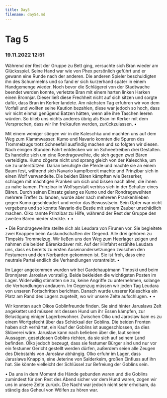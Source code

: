 ```yaml
---
title: Day5
filename: day54.md
--- 
```


# Tag 5
### 19.11.2022 12:51
Während der Rest der Gruppe zu Bett ging, versuchte sich Bran wieder am Glücksspiel. Seine Hand war wie von Phex persönlich geführt und er gewann eine Runde nach der anderen. Die anderen Spieler beschuldigten ihn des Schummelns und so fand er sich kurzerhand später in einem Handgemenge wieder. Noch bevor die Schlägerei von der Stadtwache beendet werden konnte, verletzte Bran mit einem harten linken Harken einen Bronnjar. Dieser ließ diese Frechheit nicht auf sich sitzen und sorgte dafür, dass Bran im Kerker landete. Am nächsten Tag erfuhren wir von dem Vorfall und wollten seine Kaution bezahlen, diese war jedoch so hoch, dass wir nicht einmal genügend Batzen hätten, wenn alle ihre Taschen leeren würden. So blieb uns nichts anderes übrig als Bran im Kerker mit dem Versprechen, dass wir ihn freikaufen werden, zurückzulassen.
•  
 
Mit einem weniger stiegen wir in die Kaleschka und machten uns auf dem Weg zum Klammwasser. Kumo und Navario konnten die Spuren des Trommelzugs trotz Schneefall ausfindig machen und so folgten wir diesen. Nach einigen Stunden Fahrt entdecken wir im Schneetreiben drei Gestalten. Es handelte sich um eine Rondrageweihte, die sich gegen zwei Bären verteidigte. Kumo zögerte nicht und sprang gleich von der Kaleschka, um sie zu unterstützen. Darian beruhigte die Pferde und machte sie an einem Baum fest, während sich Navario kampfbereit machte und Prinzibar sich in einen Wolf verwandelte. Die beiden Bären kämpften wie Berserker, schlugen mit mächtigen Pranken um sich und bissen nach allen, die ihnen zu nahe kamen. Prinzibar in Wolfsgestalt verbiss sich in der Schulter eines Bären. Durch seinen Einsatz gelang es Kumo und der Rondrageweihten mehrere Treffer zu landen, wurde aber nach mehreren Prankenhieben gegen Kumo geschleudert und verlor das Bewusstsein. Sein Opfer war nicht vergebens und so konnte Navario die Bestie mit seinem Zauber unschädlich machen. Olko rannte Prinzibar zu Hilfe, während der Rest der Gruppe den zweiten Bären nieder steckte. 
•  •  
 
•  Die Rondrageweihte stellte sich als Leudara von Firunen vor. Sie begleitete zwei Knappen beim Auskundschaften der Gegend. Alle drei gehören zu Timpskis Trommelzug. Wir ließen uns den Weg zum Heerlager zeigen und nahmen die beiden Bärenkadaver mit. Auf der Hinfahrt erzählte Leudara uns, dass es bereits zu ersten Auseinandersetzungen zwischen den Festumern und den Norbarden gekommen ist. Sie ist froh, dass eine neutrale Partei endlich die Verhandlungen vorantreibt.
•  
 
Im Lager angekommen wurden wir bei Gardehauptmann Timpski und beim Bronnjaren Jaroslaw vorstellig. Beide bekleiden die wichtigsten Posten im Lager. Widerwillig stimmten sie zu, keine Angriffe zu unternehmen, solange die Verhandlungen andauern. Im Gegenzug müssen wir jeden Tag Leudara von unseren Fortschritten berichten. Danach wurde unserer Kaleschka ein Platz am Rand des Lagers zugeteilt, wo wir unsere Zelte aufschlugen. 
•  •  
 
 
Wir konnten auch Olkos Goblinfreunde finden. Sie sind hinter Jaruslaws Zelt angekettet und müssen mit dessen Hund um ihr Essen kämpfen, zur Belustigung einiger Lagerbewohner. Zwischen Olko und Jaroslaw kam es zu einem Wortgefecht über das Schicksal der Goblins. Die beiden Fronten haben sich verhärtet, ein Kauf der Goblins ist ausgeschlossen, da dies Sklaverei wäre. Jaruslaw kann nach belieben über die, laut seinen Aussagen, gesetzlosen Goblins richten, da sie sich auf seinem Land befinden. Olko jedoch bezeugt, dass sie festumer Bürger sind und nur vor ein festumer Gericht gestellt werden dürfen, außerdem seien alle Zeugen des Diebstahls von Jaroslaw abhängig. Olko erfuhr im Lager, dass Jaruslaws Knappin, eine Jeterine von Salderkeim, großen Einfluss auf ihn hat. Sie könnte vielleicht der Schlüssel zur Befreiung der Goblins sein. 
 
•  Da uns in dem Moment die Hände gebunden waren und die Goblins zumindest für den Rest des Abend sicher vor dem Hund waren, zogen wir uns in unsere Zelte zurück. Die Nacht war jedoch nicht sehr erholsam, da ständig das Geheul von Wölfen zu hören war.
